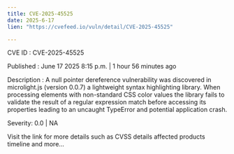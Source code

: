 ```yaml
---
title: CVE-2025-45525
date: 2025-6-17
lien: "https://cvefeed.io/vuln/detail/CVE-2025-45525"

---
```


CVE ID : CVE-2025-45525

Published :  June 17
2025
8:15 p.m. | 1 hour
56 minutes ago

Description : A null pointer dereference vulnerability was discovered in microlight.js (version 0.0.7)
a lightweight syntax highlighting library. When processing elements with non-standard CSS color values
the library fails to validate the result of a regular expression match before accessing its properties
leading to an uncaught TypeError and potential application crash.

Severity: 0.0 | NA

Visit the link for more details
such as CVSS details
affected products
timeline
and more...
